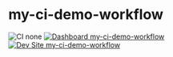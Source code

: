 # my-ci-demo-workflow

![CI none](https://img.shields.io/badge/ci-none-orange.svg)
[![Dashboard my-ci-demo-workflow](https://img.shields.io/badge/dashboard-my_ci_demo_workflow-yellow.svg)](https://dashboard.pantheon.io/sites/bd4d2ba1-f4a6-4c95-9c2f-b1a9696a9950#dev/code)
[![Dev Site my-ci-demo-workflow](https://img.shields.io/badge/site-my_ci_demo_workflow-blue.svg)](http://dev-my-ci-demo-workflow.pantheonsite.io/)